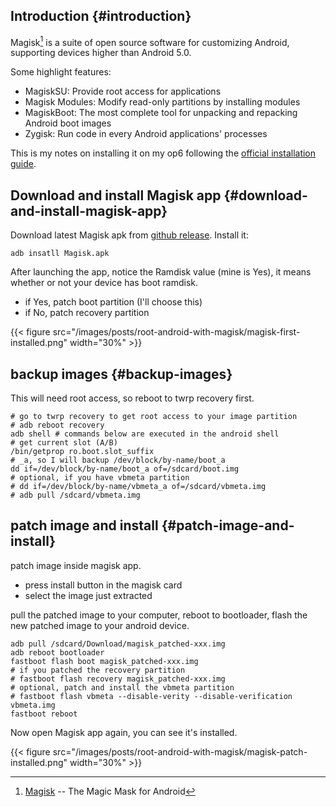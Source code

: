 
## Introduction {#introduction}

Magisk[^fn:1] is a suite of open source software for customizing Android, supporting devices higher than Android 5.0.

Some highlight features:

-   MagiskSU: Provide root access for applications
-   Magisk Modules: Modify read-only partitions by installing modules
-   MagiskBoot: The most complete tool for unpacking and repacking Android boot images
-   Zygisk: Run code in every Android applications' processes

This is my notes on installing it on my op6 following the [official installation guide](https://topjohnwu.github.io/Magisk/install.html).


## Download and install Magisk app {#download-and-install-magisk-app}

Download latest Magisk apk from [github release](https://github.com/topjohnwu/Magisk/releases/latest). Install it:

```shell
adb insatll Magisk.apk
```

After launching the app, notice the Ramdisk value (mine is Yes), it means whether or not your device has boot ramdisk.

-   if Yes, patch boot partition (I'll choose this)
-   if No, patch recovery partition

{{< figure src="/images/posts/root-android-with-magisk/magisk-first-installed.png" width="30%" >}}


## backup images {#backup-images}

This will need root access, so reboot to twrp recovery first.

```shell
# go to twrp recovery to get root access to your image partition
# adb reboot recovery
adb shell # commands below are executed in the android shell
# get current slot (A/B)
/bin/getprop ro.boot.slot_suffix
# _a, so I will backup /dev/block/by-name/boot_a
dd if=/dev/block/by-name/boot_a of=/sdcard/boot.img
# optional, if you have vbmeta partition
# dd if=/dev/block/by-name/vbmeta_a of=/sdcard/vbmeta.img
# adb pull /sdcard/vbmeta.img
```


## patch image and install {#patch-image-and-install}

patch image inside magisk app.

-   press install button in the magisk card
-   select the image just extracted

pull the patched image to your computer, reboot to bootloader, flash the new patched image to your android device.

```shell
adb pull /sdcard/Download/magisk_patched-xxx.img
adb reboot bootloader
fastboot flash boot magisk_patched-xxx.img
# if you patched the recovery partition
# fastboot flash recovery magisk_patched-xxx.img
# optional, patch and install the vbmeta partition
# fastboot flash vbmeta --disable-verity --disable-verification vbmeta.img
fastboot reboot
```

Now open Magisk app again, you can see it's installed.

{{< figure src="/images/posts/root-android-with-magisk/magisk-patch-installed.png" width="30%" >}}

[^fn:1]: [Magisk](https://github.com/topjohnwu/Magisk) -- The Magic Mask for Android